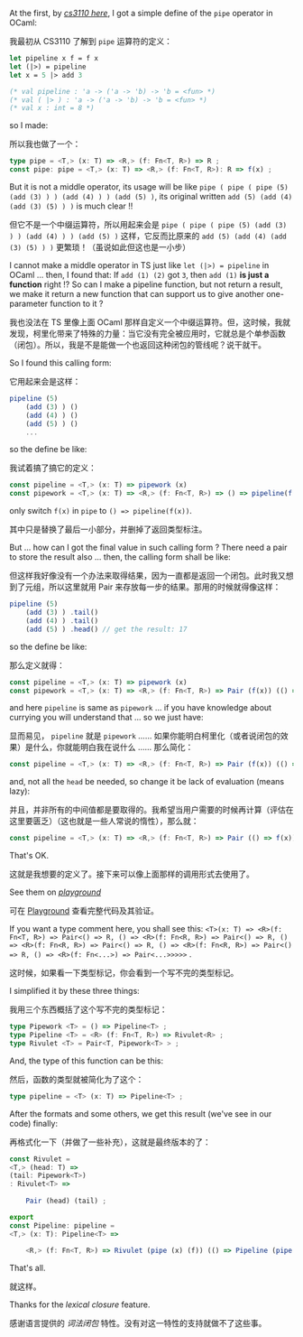 At the first, by [*cs3110 here*](https://cs3110.github.io/textbook/chapters/hop/higher_order.html?highlight=pipe), I got a simple define of the `pipe` operator in OCaml: 

我最初从 CS3110 了解到 `pipe` 运算符的定义：

~~~ ocaml
let pipeline x f = f x
let (|>) = pipeline
let x = 5 |> add 3

(* val pipeline : 'a -> ('a -> 'b) -> 'b = <fun> *)
(* val ( |> ) : 'a -> ('a -> 'b) -> 'b = <fun> *)
(* val x : int = 8 *)
~~~

so I made: 

所以我也做了一个：

~~~ typescript
type pipe = <T,> (x: T) => <R,> (f: Fn<T, R>) => R ;
const pipe: pipe = <T,> (x: T) => <R,> (f: Fn<T, R>): R => f(x) ;
~~~

But it is not a middle operator, its usage will be like `pipe ( pipe ( pipe (5) (add (3) ) ) (add (4) ) ) (add (5) )`, its original written `add (5) (add (4) (add (3) (5) ) )` is much clear !!

但它不是一个中缀运算符，所以用起来会是 `pipe ( pipe ( pipe (5) (add (3) ) ) (add (4) ) ) (add (5) )` 这样，它反而比原来的 `add (5) (add (4) (add (3) (5) ) )` 更繁琐！（虽说如此但这也是一小步）

I cannot make a middle operator in TS just like `let (|>) = pipeline` in OCaml ... then, I found that: If `add (1) (2)` got `3`, then `add (1)` **is just a function** right !? So can I make a pipeline function, but not return a result, we make it return a new function that can support us to give another one-parameter function to it ?

我也没法在 TS 里像上面 OCaml 那样自定义一个中缀运算符。但，这时候，我就发现，柯里化带来了特殊的力量：当它没有完全被应用时，它就总是个单参函数（闭包）。所以，我是不是能做一个也返回这种闭包的管线呢？说干就干。

So I found this calling form: 

它用起来会是这样：

~~~ typescript
pipeline (5)
    (add (3) ) ()
    (add (4) ) ()
    (add (5) ) ()
    ...
~~~

so the define be like: 

我试着搞了搞它的定义：

~~~ typescript
const pipeline = <T,> (x: T) => pipework (x)
const pipework = <T,> (x: T) => <R,> (f: Fn<T, R>) => () => pipeline(f(x))
~~~

only switch `f(x)` in `pipe` to `() => pipeline(f(x))`.

其中只是替换了最后一小部分，并删掉了返回类型标注。

But ... how can I got the final value in such calling form ? There need a pair to store the result also ... then, the calling form shall be like: 

但这样我好像没有一个办法来取得结果，因为一直都是返回一个闭包。此时我又想到了元组，所以这里就用 Pair 来存放每一步的结果。那用的时候就得像这样：

~~~ typescript
pipeline (5)
    (add (3) ) .tail()
    (add (4) ) .tail()
    (add (5) ) .head() // get the result: 17
~~~

so the define be like: 

那么定义就得：

~~~ typescript
const pipeline = <T,> (x: T) => pipework (x)
const pipework = <T,> (x: T) => <R,> (f: Fn<T, R>) => Pair (f(x)) (() => pipeline(f(x)))
~~~

and here `pipeline` is same as `pipework` ... if you have knowledge about currying you will understand that ... so we just have: 

显而易见， `pipeline` 就是 `pipework` …… 如果你能明白柯里化（或者说闭包的效果）是什么，你就能明白我在说什么 …… 那么简化：

~~~ typescript
const pipeline = <T,> (x: T) => <R,> (f: Fn<T, R>) => Pair (f(x)) (() => pipeline(f(x)))
~~~

and, not all the `head` be needed, so change it be lack of evaluation (means lazy): 

并且，并非所有的中间值都是要取得的。我希望当用户需要的时候再计算（评估在这里要匮乏）（这也就是一些人常说的惰性），那么就：

~~~ typescript
const pipeline = <T,> (x: T) => <R,> (f: Fn<T, R>) => Pair (() => f(x)) (() => pipeline(f(x)))
~~~

That's OK.

这就是我想要的定义了。接下来可以像上面那样的调用形式去使用了。

See them on [*playground*](https://www.typescriptlang.org/play?#code/PTAEBMFMAdIO3AZwLACg0BcCetQDE5QAeAFQBpQAlAPlAF5QAKADwC5QSBKe2y0Abkw5IoAAoBDAJYAnYgAlI48BRJSANrQYBvUAAtF4dgqUUM69qslrQAXwFo0AYwD2cRBjFTZDNEWPLaRn0lIwNuOlpfSzUyQLMrC3VONHYJGT8DFXVNSNRQfNA0AqYdYMM9TNB4tXZq225xRE90-yyrWkF0LodUEFBoSVg1STgRKAAzEcgnV3d+wchh0fpickC2DnDaIkpYpnH2AlIKGi3m2UZGM-GWTm5Ls4GhqcYb5jvuTrQ+xwBXaWkWBGAHNQO4sGoRONnNJ2C43B4lOAVoxxOw4L8ALYAI0g0go2PRWNx0jO4lAAGpQNj7Kh4XMkSi0aAMTi8WdGISWcT2TxQOSqTSvt1emBEM4Zm5nJCAHRqZzAtCMIoFJ6LKZMACsyTyxQKqPAyMYAGZuNwZdUriq9UxGYwACxm0AW9RW3U2g1G7Wgc1lN2cfigH6zaWQOUK0DOX4YdgARgA7D0+jC0GqliJGNrrbbDUxTT7nZadcVPUxHQWXVY3SW7QA2J2VtTV-X00Ph4G+gxXQPBqWy+WgqMx0CxgAcaCAA)

可在 [Playground](https://tsplay.dev/WKKLyW) 查看完整代码及其验证。

If you want a type comment here, you shall see this: `<T>(x: T) => <R>(f: Fn<T, R>) => Pair<() => R, () => <R>(f: Fn<R, R>) => Pair<() => R, () => <R>(f: Fn<R, R>) => Pair<() => R, () => <R>(f: Fn<R, R>) => Pair<() => R, () => <R>(f: Fn<...>) => Pair<...>>>>>` .

这时候，如果看一下类型标记，你会看到一个写不完的类型标记。

I simplified it by these three things: 

我用三个东西概括了这个写不完的类型标记：

~~~ typescript
type Pipework <T> = () => Pipeline<T> ;
type Pipeline <T> = <R> (f: Fn<T, R>) => Rivulet<R> ;
type Rivulet <T> = Pair<T, Pipework<T> > ;
~~~

And, the type of this function can be this: 

然后，函数的类型就被简化为了这个：

~~~ typescript
type pipeline = <T> (x: T) => Pipeline<T> ;
~~~

After the formats and some others, we get this result (we've see in our code) finally: 

再格式化一下（并做了一些补充），这就是最终版本的了：

~~~ typescript
const Rivulet = 
<T,> (head: T) => 
(tail: Pipework<T>)
: Rivulet<T> => 
    
    Pair (head) (tail) ;

export 
const Pipeline: pipeline = 
<T,> (x: T): Pipeline<T> => 
    
    <R,> (f: Fn<T, R>) => Rivulet (pipe (x) (f)) (() => Pipeline (pipe (x) (f)) ) ;
~~~

That's all.

就这样。

Thanks for the *lexical closure* feature.

感谢语言提供的 *词法闭包* 特性。没有对这一特性的支持就做不了这些事。

